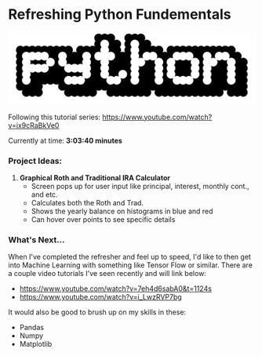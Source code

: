 # Refreshing Python Fundementals

![Alt Text](./assets/oldPython.png)

Following this tutorial series: https://www.youtube.com/watch?v=ix9cRaBkVe0

Currently at time: **3:03:40 minutes**


### Project Ideas:
1. **Graphical Roth and Traditional IRA Calculator**
    -  Screen pops up for user input like principal, interest, monthly cont., and etc.
    - Calculates both the Roth and Trad.
    - Shows the yearly balance on histograms in blue and red
    - Can hover over points to see specific details

### What's Next...

When I've completed the refresher and feel up to speed, I'd like to then get into Machine
Learning with something like Tensor Flow or similar. There are a couple video tutorials I've
seen recently and will link below:
- https://www.youtube.com/watch?v=7eh4d6sabA0&t=1124s
- https://www.youtube.com/watch?v=i_LwzRVP7bg

It would also be good to brush up on my skills in these:
- Pandas
- Numpy
- Matplotlib